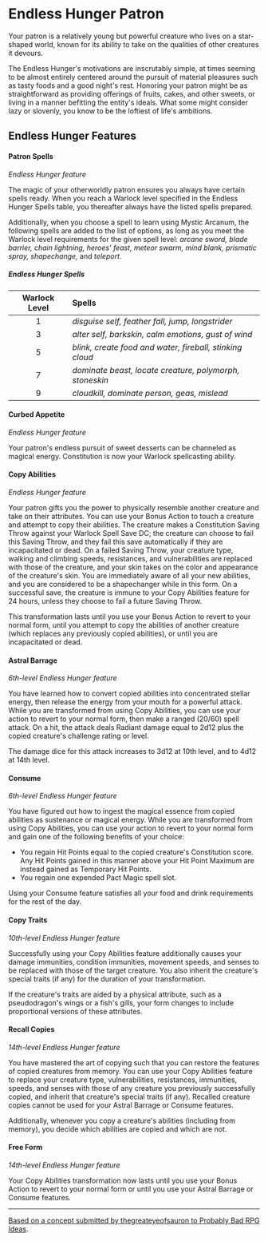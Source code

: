 # Endless Hunger Patron

Your patron is a relatively young but powerful creature who lives on a star-shaped world, known for its ability to take on the qualities of other creatures it devours.

The Endless Hunger's motivations are inscrutably simple, at times seeming to be almost entirely centered around the pursuit of material pleasures such as tasty foods and a good night's rest. Honoring your patron might be as straightforward as providing offerings of fruits, cakes, and other sweets, or living in a manner befitting the entity's ideals. What some might consider lazy or slovenly, you know to be the loftiest of life's ambitions.

## Endless Hunger Features

#### Patron Spells

_Endless Hunger feature_

The magic of your otherworldly patron ensures you always have certain spells ready. When you reach a Warlock level specified in the Endless Hunger Spells table, you thereafter always have the listed spells prepared.

Additionally, when you choose a spell to learn using Mystic Arcanum, the following spells are added to the list of options, as long as you meet the Warlock level requirements for the given spell level: _arcane sword, blade barrier, chain lightning, heroes' feast, meteor swarm, mind blank, prismatic spray, shapechange,_ and _teleport_.

##### Endless Hunger Spells

| Warlock Level | Spells |
|:-:|:-|
| 1 | _disguise self, feather fall, jump, longstrider_ |
| 3 | _alter self, barkskin, calm emotions, gust of wind_ |
| 5 | _blink, create food and water, fireball, stinking cloud_ |
| 7 | _dominate beast, locate creature, polymorph, stoneskin_ |
| 9 | _cloudkill, dominate person, geas, mislead_ |

#### Curbed Appetite

_Endless Hunger feature_

Your patron's endless pursuit of sweet desserts can be channeled as magical energy. Constitution is now your Warlock spellcasting ability.

#### Copy Abilities

_Endless Hunger feature_

Your patron gifts you the power to physically resemble another creature and take on their attributes. You can use your Bonus Action to touch a creature and attempt to copy their abilities. The creature makes a Constitution Saving Throw against your Warlock Spell Save DC; the creature can choose to fail this Saving Throw, and they fail this save automatically if they are incapacitated or dead. On a failed Saving Throw, your creature type, walking and climbing speeds, resistances, and vulnerabilities are replaced with those of the creature, and your skin takes on the color and appearance of the creature's skin. You are immediately aware of all your new abilities, and you are considered to be a shapechanger while in this form. On a successful save, the creature is immune to your Copy Abilities feature for 24 hours, unless they choose to fail a future Saving Throw.

This transformation lasts until you use your Bonus Action to revert to your normal form, until you attempt to copy the abilities of another creature (which replaces any previously copied abilities), or until you are incapacitated or dead.

#### Astral Barrage

_6th-level Endless Hunger feature_

You have learned how to convert copied abilities into concentrated stellar energy, then release the energy from your mouth for a powerful attack. While you are transformed from using Copy Abilities, you can use your action to revert to your normal form, then make a ranged (20/60) spell attack. On a hit, the attack deals Radiant damage equal to 2d12 plus the copied creature's challenge rating or level.

The damage dice for this attack increases to 3d12 at 10th level, and to 4d12 at 14th level.

#### Consume

_6th-level Endless Hunger feature_

You have figured out how to ingest the magical essence from copied abilities as sustenance or magical energy. While you are transformed from using Copy Abilities, you can use your action to revert to your normal form and gain one of the following benefits of your choice:

- You regain Hit Points equal to the copied creature's Constitution score. Any Hit Points gained in this manner above your Hit Point Maximum are instead gained as Temporary Hit Points.
- You regain one expended Pact Magic spell slot.

Using your Consume feature satisfies all your food and drink requirements for the rest of the day.

#### Copy Traits

_10th-level Endless Hunger feature_

Successfully using your Copy Abilities feature additionally causes your damage immunities, condition immunities, movement speeds, and senses to be replaced with those of the target creature. You also inherit the creature's special traits (if any) for the duration of your transformation.

If the creature's traits are aided by a physical attribute, such as a pseudodragon's wings or a fish's gills, your form changes to include proportional versions of these attributes.

#### Recall Copies

_14th-level Endless Hunger feature_

You have mastered the art of copying such that you can restore the features of copied creatures from memory. You can use your Copy Abilities feature to replace your creature type, vulnerabilities, resistances, immunities, speeds, and senses with those of any creature you previously successfully copied, and inherit that creature's special traits (if any). Recalled creature copies cannot be used for your Astral Barrage or Consume features.

Additionally, whenever you copy a creature's abilities (including from memory), you decide which abilities are copied and which are not.

#### Free Form

_14th-level Endless Hunger feature_

Your Copy Abilities transformation now lasts until you use your Bonus Action to revert to your normal form or until you use your Astral Barrage or Consume features.

---

[Based on a concept submitted by thegreateyeofsauron to Probably Bad RPG Ideas](https://probablybadrpgideas.tumblr.com/post/619536955735162880/your-warlocks-patron-is-a-relatively-young-but).
